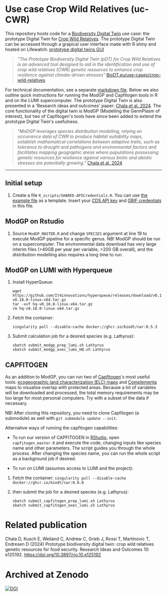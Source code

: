 # Use case Crop Wild Relatives (uc-CWR)

This repository hosts code for a [Biodiversity Digital Twin](https://biodt.eu/) use case: the prototype Digital Twin for [Crop Wild Relatives](https://biodt.eu/use-cases/crop-wild-relatives). The prototype Digital Twin can be accessed through a grapical user interface made with R shiny and hosted on Lifewatch: [prototype digital twins GUI](http://app.biodt.lifewatch.eu/)

> *"The Prototype Biodiversity Digital Twin (pDT) for Crop Wild Relatives is an advanced tool designed to aid in the identification and use of crop wild relatives (CWR) genetic resources to enhance crop resilience against climate-driven stresses"* [BioDT.eu/use-cases/crop-wild-relatives](https://biodt.eu/use-cases/crop-wild-relatives)

For technical documentation, see a separate [markdown file](technical_documentation.md). Below we also outline quick instructions for running the ModGP and Capfitogen tools in R and on the LUMI supercomputer. The prototype Digital Twin is also presented in a 'Research ideas and outcomes' paper: [Chala et al. 2024](https://doi.org/10.3897/rio.10.e125192). The core functionality of the digital twin is ModGP (Modelling the GermPlasm of interest), but two of Capfitogen's tools have since been added to extend the prototype Digital Twin's usefulness.

> *"MoDGP leverages species distribution modelling, relying on occurrence data of CWR to produce habitat suitability maps, establish mathematical correlations between adaptive traits, such as tolerance to drought and pathogens and environmental factors and facilitates mapping geographic areas where populations possessing genetic resources for resilience against various biotic and abiotic stresses are potentially growing."* [Chala et al. 2024](https://doi.org/10.3897/rio.10.e125192)

---------------------------------

## Initial setup

1. Create a file `R_scripts/SHARED-APICredentials.R`. You can use [the example file](R_scripts/SHARED-APICredentials.example.R) as a template. Insert your [CDS API key](https://cds.climate.copernicus.eu/how-to-api) and [GBIF credentials](https://www.gbif.org/) in this file.

## ModGP on Rstudio

1. Source `ModGP_MASTER.R` and change `SPECIES` argument at line 19 to execute ModGP pipeline for a specific genus. NB! ModGP should be run on a supercomputer. The environmental data download has very large interim files (>40GB per year per variable, >200 GB overall), and the distribution modelling also requires a long time to run.

## ModGP on LUMI with Hyperqueue

1. Install HyperQueue:

       wget https://github.com/It4innovations/hyperqueue/releases/download/v0.18.0/hq-v0.18.0-linux-x64.tar.gz
       tar -xvf hq-v0.18.0-linux-x64.tar.gz
       rm hq-v0.18.0-linux-x64.tar.gz

2. Fetch the container:

       singularity pull --disable-cache docker://ghcr.io/biodt/cwr:0.5.3

3. Submit calculation job for a desired species (e.g. Lathyrus):

       sbatch submit_modgp_prep_lumi.sh Lathyrus
       sbatch submit_modgp_exec_lumi_HQ.sh Lathyrus


## CAPFITOGEN

As an addition to ModGP, you can run two of [Capfitogen](https://www.capfitogen.net/en/)'s most useful tools: [ecogeographic land characterization (ELC) maps](https://www.capfitogen.net/en/tools/elc-mapas/) and [Complementa](https://www.capfitogen.net/en/tools/complementa/) maps to visualise overlap with protected areas.
Because a lot of variables will be downloaded and processed, the total memory requirements may be too large for most personal computers. Try with a subset of the data if necessary. 

NB! After cloning this repository, you need to clone Capfitogen (a submodule) as well with `git submodule update --init`. 

Alternative ways of running the capfitogen capabilities:

- To run our version of CAPFITOGEN in [RStudio](https://posit.co/downloads/), open `capfitogen_master.R` and execute the code, changing inputs like species name and other parameters. The script guides you through the whole process. After changing the species name, you can run the whole script as a background job if desired.

- To run on LUMI (assumes access to LUMI and the project): 

1. Fetch the container: `singularity pull --disable-cache docker://ghcr.io/biodt/cwr:0.6.0`
2. then submit the job for a desired species (e.g. Lathyrus):

       sbatch submit_capfitogen_prep_lumi.sh Lathyrus
       sbatch submit_capfitogen_exec_lumi.sh Lathyrus

# Related publication
Chala D, Kusch E, Weiland C, Andrew C, Grieb J, Rossi T, Martinovic T, Endresen D (2024) Prototype biodiversity digital twin: crop wild relatives genetic resources for food security. Research Ideas and Outcomes 10: e125192. https://doi.org/10.3897/rio.10.e125192

# Archived at Zenodo

[![DOI](https://zenodo.org/badge/DOI/10.5281/zenodo.15696971.svg)](https://doi.org/10.5281/zenodo.15696971)
